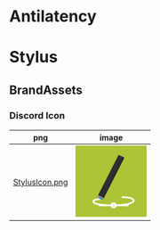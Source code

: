 # Antilatency
# Stylus
## BrandAssets

### Discord Icon
png | image
--- | --- 
[StylusIcon.png](StylusIcon.png) | <img src="StylusIcon.png" width="128px"/>

